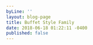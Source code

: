 ```yaml
---
byLine: ''
layout: blog-page
title: Buffet Style Family
date: 2018-06-18 01:22:11 -0400
published: false
---
```

